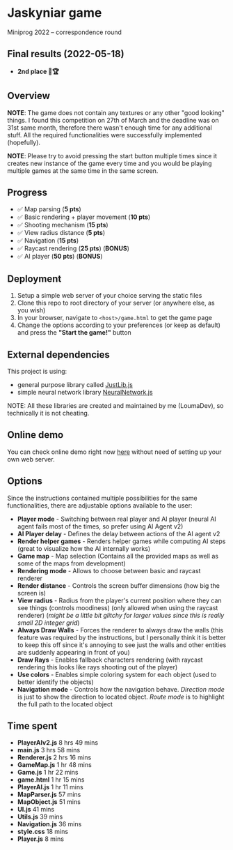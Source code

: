 # Jaskyniar game
Miniprog 2022 – correspondence round

## Final results (2022-05-18)
* **2nd place 🥈🏆**

## Overview
**NOTE**: The game does not contain any textures or any other "good looking" things. I found this competition on 27th of March and the deadline was on 31st same month, therefore there wasn't enough time for any additional stuff. All the required functionalities were successfully implemented (hopefully).

**NOTE**: Please try to avoid pressing the start button multiple times since it creates new instance of the game every time and you would be playing multiple games at the same time in the same screen.

## Progress
* ✅ Map parsing (**5 pts**)
* ✅ Basic rendering + player movement (**10 pts**)
* ✅ Shooting mechanism (**15 pts**)
* ✅ View radius distance (**5 pts**)
* ✅ Navigation (**15 pts**)
* ✅ Raycast rendering (**25 pts**) (**BONUS**)
* ✅ AI player (**50 pts**) (**BONUS**)

## Deployment

1. Setup a simple web server of your choice serving the static files
2. Clone this repo to root directory of your server (or anywhere else, as you wish)
3. In your browser, navigate to `<host>/game.html` to get the game page
4. Change the options according to your preferences (or keep as default) and press the **"Start the game!"** button

## External dependencies
This project is using:

* general purpose library called [JustLib.js](https://git.loumadev.eu/JustLib-js)
* simple neural network library [NeuralNetwork.js](https://loumadev.eu/raw/NeuralNetwork.js)

NOTE: All these libraries are created and maintained by me (LoumaDev), so technically it is not cheating.

## Online demo
You can check online demo right now [here](http://loumadev.eu/miniprog/2022/kk/game.html?_src=git) without need of setting up your own web server.

## Options
Since the instructions contained multiple possibilities for the same functionalities, there are adjustable options available to the user:

* **Player mode** - Switching between real player and AI player (neural AI agent fails most of the times, so prefer using AI Agent v2)
* **AI Player delay** - Defines the delay between actions of the AI agent v2
* **Render helper games** - Renders helper games while computing AI steps (great to visualize how the AI internally works)
* **Game map** - Map selection (Contains all the provided maps as well as some of the maps from development)
* **Rendering mode** - Allows to choose between basic and raycast renderer
* **Render distance** - Controls the screen buffer dimensions (how big the screen is)
* **View radius** - Radius from the player's current position where they can see things (controls moodiness) (only allowed when using the raycast renderer) (_might be a little bit glitchy for larger values since this is really small 2D integer grid_)
* **Always Draw Walls** - Forces the renderer to always draw the walls (this feature was required by the instructions, but I personally think it is better to keep this off since it's annoying to see just the walls and other entities are suddenly appearing in front of you)
* **Draw Rays** - Enables fallback characters rendering (with raycast rendering this looks like rays shooting out of the player)
* **Use colors** - Enables simple coloring system for each object (used to better identify the objects)
* **Navigation mode** - Controls how the navigation behave. _Direction mode_ is just to show the direction to located object. _Route mode_ is to highlight the full path to the located object

## Time spent

* **PlayerAIv2.js** 8 hrs 49 mins
* **main.js** 3 hrs 58 mins
* **Renderer.js** 2 hrs 16 mins
* **GameMap.js** 1 hr 48 mins
* **Game.js** 1 hr 22 mins
* **game.html** 1 hr 15 mins
* **PlayerAI.js** 1 hr 11 mins
* **MapParser.js** 57 mins
* **MapObject.js** 51 mins
* **UI.js** 41 mins
* **Utils.js** 39 mins
* **Navigation.js** 36 mins
* **style.css** 18 mins
* **Player.js** 8 mins
